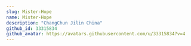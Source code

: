 ```yaml
---
slug: Mister-Hope
name: Mister-Hope
description: "ChangChun Jilin China"
github_id: 33315834
github_avatar: https://avatars.githubusercontent.com/u/33315834?v=4
---
```


